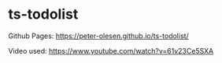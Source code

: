 # ts-todolist

Github Pages:
https://peter-olesen.github.io/ts-todolist/

Video used:
https://www.youtube.com/watch?v=61v23Ce5SXA
